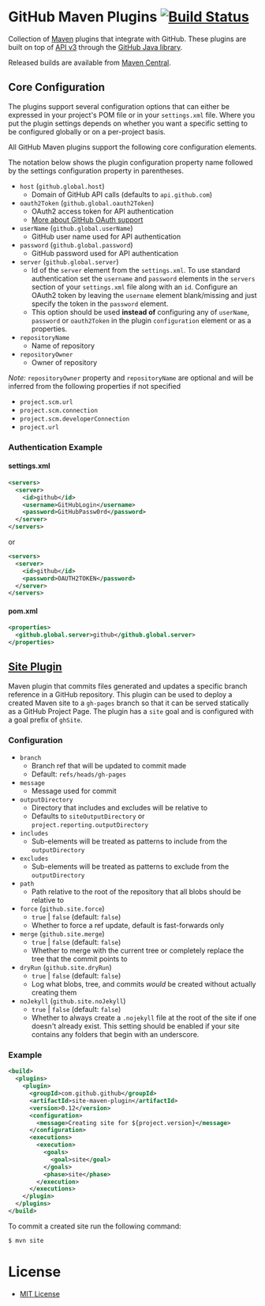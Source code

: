 # GitHub Maven Plugins [![Build Status](https://travis-ci.org/github/maven-plugins.svg)](https://travis-ci.org/github/maven-plugins)

Collection of [Maven](http://maven.apache.org/) plugins that integrate with GitHub.
These plugins are built on top of [API v3](http://developer.github.com/) through the
[GitHub Java library](https://github.com/eclipse/egit-github/tree/master/org.eclipse.egit.github.core).

Released builds are available from [Maven Central](http://search.maven.org/#search%7Cga%7C1%7Ccom.github.github).

## Core Configuration

The plugins support several configuration options that can either be expressed
in your project's POM file or in your `settings.xml` file. Where you put the
plugin settings depends on whether you want a specific setting to be configured
globally or on a per-project basis.

All GitHub Maven plugins support the following core configuration elements.

The notation below shows the plugin configuration property name followed
by the settings configuration property in parentheses.

* `host` (`github.global.host`)
  * Domain of GitHub API calls (defaults to `api.github.com`)
* `oauth2Token` (`github.global.oauth2Token`)
  * OAuth2 access token for API authentication
  * [More about GitHub OAuth support](http://developer.github.com/v3/oauth/)
* `userName` (`github.global.userName`)
  * GitHub user name used for API authentication
* `password` (`github.global.password`)
  * GitHub password used for API authentication
* `server` (`github.global.server`)
  * Id of the `server` element from the `settings.xml`. To use standard authentication
    set  the `username` and `password` elements in the `servers` section of your
    `settings.xml` file along with an `id`. Configure an OAuth2 token by leaving the
    `username` element blank/missing and just specify the token in the `password` element.
  * This option should be used **instead of** configuring any of `userName`, `password`
    or `oauth2Token` in the plugin `configuration` element or as a properties.
* `repositoryName`
  * Name of repository
* `repositoryOwner`
  * Owner of repository

*Note:* `repositoryOwner` property and `repositoryName` are optional and will be
inferred from the following properties if not specified

 * `project.scm.url`
 * `project.scm.connection`
 * `project.scm.developerConnection`
 * `project.url`

### Authentication Example

#### settings.xml

```xml
<servers>
  <server>
    <id>github</id>
    <username>GitHubLogin</username>
    <password>GitHubPassw0rd</password>
  </server>
</servers>
```
or
```xml
<servers>
  <server>
    <id>github</id>
    <password>OAUTH2TOKEN</password>
  </server>
</servers>
```

#### pom.xml

```xml
<properties>
  <github.global.server>github</github.global.server>
</properties>
```

## [Site Plugin](http://github.github.com/maven-plugins/site-plugin)
Maven plugin that commits files generated and updates a specific branch
reference in a GitHub repository.  This plugin can be used to deploy a created
Maven site to a `gh-pages` branch so that it can be served statically as a
GitHub Project Page.  The plugin has a `site` goal and is configured with a goal
prefix of `ghSite`.

### Configuration

* `branch`
  * Branch ref that will be updated to commit made
  * Default: `refs/heads/gh-pages`
* `message`
  * Message used for commit
* `outputDirectory`
  * Directory that includes and excludes will be relative to
  * Defaults to `siteOutputDirectory` or `project.reporting.outputDirectory`
* `includes`
  * Sub-elements will be treated as patterns to include from the
    `outputDirectory`
* `excludes`
  * Sub-elements will be treated as patterns to exclude from the
    `outputDirectory`
* `path`
  * Path relative to the root of the repository that all blobs should be
    relative to
* `force` (`github.site.force`)
  * `true` | `false` (default: `false`)
  * Whether to force a ref update, default is fast-forwards only
* `merge` (`github.site.merge`)
  * `true` | `false` (default: `false`)
  * Whether to merge with the current tree or completely replace the tree that
    the commit points to
* `dryRun` (`github.site.dryRun`)
  * `true` | `false` (default: `false`)
  * Log what blobs, tree, and commits *would* be created without actually
    creating them
* `noJekyll` (`github.site.noJekyll`)
  * `true` | `false` (default: `false`)
  * Whether to always create a `.nojekyll` file at the root of the site if one
    doesn't already exist.  This setting should be enabled if your site contains
    any folders that begin with an underscore.

### Example
```xml
<build>
  <plugins>
    <plugin>
      <groupId>com.github.github</groupId>
      <artifactId>site-maven-plugin</artifactId>
      <version>0.12</version>
      <configuration>
        <message>Creating site for ${project.version}</message>
      </configuration>
      <executions>
        <execution>
          <goals>
            <goal>site</goal>
          </goals>
          <phase>site</phase>
        </execution>
      </executions>
    </plugin>
  </plugins>
</build>
```

To commit a created site run the following command:

`$ mvn site`

# License
* [MIT License](http://www.opensource.org/licenses/mit-license.php)
